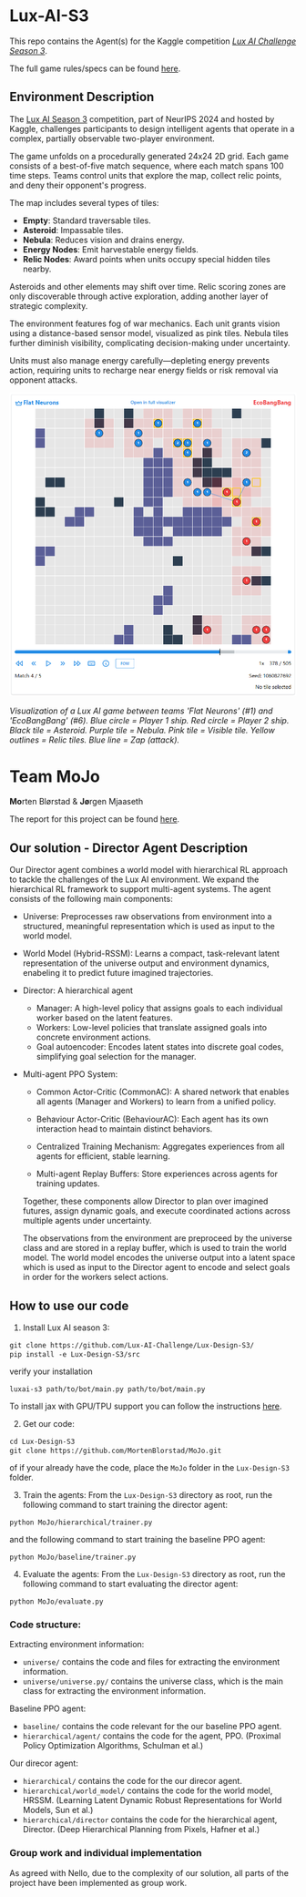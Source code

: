 # Lux-AI-S3
This repo contains the Agent(s) for the Kaggle competition [*Lux AI Challenge Season 3*](https://github.com/Lux-AI-Challenge/Lux-Design-S3/blob/main/kits/README.md).

The full game rules/specs can be found [here](https://github.com/Lux-AI-Challenge/Lux-Design-S3/blob/main/docs/specs.md).


## Environment Description

The [Lux AI Season 3](https://www.kaggle.com/competitions/lux-ai-season-3) competition, part of NeurIPS 2024 and hosted by Kaggle, challenges participants to design intelligent agents that operate in a complex, partially observable two-player environment.

The game unfolds on a procedurally generated 24x24 2D grid. Each game consists of a best-of-five match sequence, where each match spans 100 time steps. Teams control units that explore the map, collect relic points, and deny their opponent's progress.


The map includes several types of tiles:

- **Empty**: Standard traversable tiles.
- **Asteroid**: Impassable tiles.
- **Nebula**: Reduces vision and drains energy.
- **Energy Nodes**: Emit harvestable energy fields.
- **Relic Nodes**: Award points when units occupy special hidden tiles nearby.

Asteroids and other elements may shift over time. Relic scoring zones are only discoverable through active exploration, adding another layer of strategic complexity.


The environment features fog of war mechanics. Each unit grants vision using a distance-based sensor model, visualized as pink tiles. Nebula tiles further diminish visibility, complicating decision-making under uncertainty.

Units must also manage energy carefully—depleting energy prevents action, requiring units to recharge near energy fields or risk removal via opponent attacks.

![Lux AI Example](assets/LuxExample.png)

*Visualization of a Lux AI game between teams 'Flat Neurons' (#1) and 'EcoBangBang' (#6). Blue circle = Player 1 ship. Red circle = Player 2 ship. Black tile = Asteroid. Purple tile = Nebula. Pink tile = Visible tile. Yellow outlines = Relic tiles. Blue line = Zap (attack).*


# Team MoJo
**Mo**rten Blørstad & **Jø**rgen Mjaaseth

The report for this project can be found [here](https://github.com/MortenBlorstad/MoJo/blob/main/INF367_Report.pdf).

## Our solution - Director Agent Description
Our Director agent combines a world model with hierarchical RL approach to tackle the challenges of the Lux AI environment. We expand the hierarchical RL framework to support multi-agent systems. The agent consists of the following main components:

- Universe: Preprocesses raw observations from environment into a structured, meaningful representation which is used as input to the world model.
- World Model (Hybrid-RSSM): Learns a compact, task-relevant latent representation of the universe output and environment dynamics, enabeling it to predict future imagined trajectories.
- Director: A hierarchical agent
  - Manager: A high-level policy that assigns goals to each individual worker based on the latent features.
  - Workers: Low-level policies that translate assigned goals into concrete environment actions.
  - Goal autoencoder: Encodes latent states into discrete goal codes, simplifying goal selection for the manager.
- Multi-agent PPO System:

    - Common Actor-Critic (CommonAC): A shared network that enables all agents (Manager and Workers) to learn from a unified policy.

    - Behaviour Actor-Critic (BehaviourAC): Each agent has its own interaction head to maintain distinct behaviors.

    - Centralized Training Mechanism: Aggregates experiences from all agents for efficient, stable learning.

    - Multi-agent Replay Buffers: Store experiences across agents for training updates.

  Together, these components allow Director to plan over imagined futures, assign dynamic goals, and execute coordinated actions across multiple agents under uncertainty.

  The observations from the environment are preproceed by the universe class  and are stored in a replay buffer, which is used to train the world model. The world model encodes the universe output into a latent space which is used as input to the Director agent to encode and select goals in order for the workers select actions.
  
  
## How to use our code

1. Install Lux AI season 3:
```
git clone https://github.com/Lux-AI-Challenge/Lux-Design-S3/
pip install -e Lux-Design-S3/src
```
verify your installation
```
luxai-s3 path/to/bot/main.py path/to/bot/main.py
```

To install jax with GPU/TPU support you can follow the instructions [here](https://docs.jax.dev/en/latest/installation.html).

2. Get our code:


```
cd Lux-Design-S3
git clone https://github.com/MortenBlorstad/MoJo.git
```

of if your already have the code, place the `MoJo` folder in the `Lux-Design-S3` folder.



3. Train the agents:
From the `Lux-Design-S3` directory as root, run the following command to start training the director agent:
```
python MoJo/hierarchical/trainer.py
```
and the following command to start training the baseline PPO agent:
```
python MoJo/baseline/trainer.py
```

4. Evaluate the agents:
From the `Lux-Design-S3` directory as root, run the following command to start evaluating the director agent:
```
python MoJo/evaluate.py
```

### Code structure:

Extracting environment information:
- `universe/` contains the code and files for extracting the environment information.
- `universe/universe.py/` contains the universe class, which is the main class for extracting the environment information.

Baseline PPO agent:
- `baseline/` contains the code relevant for the our baseline PPO agent.
- `hierarchical/agent/` contains the code for the agent, PPO. (Proximal Policy Optimization Algorithms, Schulman et al.)


Our direcor agent:
- `hierarchical/` contains the code for the our direcor agent.
- `hierarchical/world_model/` contains the code for the world model, HRSSM. (Learning Latent Dynamic Robust Representations for World Models, Sun et al.)
- `hierarchical/director` contains the code for the hierarchical agent, Director. (Deep Hierarchical Planning from Pixels, Hafner et al.) 

### Group work and individual implementation
As agreed with Nello, due to the complexity of our solution, all parts of the project have been implemented as group work.








